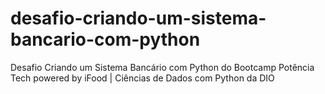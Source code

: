 # desafio-criando-um-sistema-bancario-com-python
 Desafio Criando um Sistema Bancário com Python do Bootcamp Potência Tech powered by iFood | Ciências de Dados com Python da DIO
